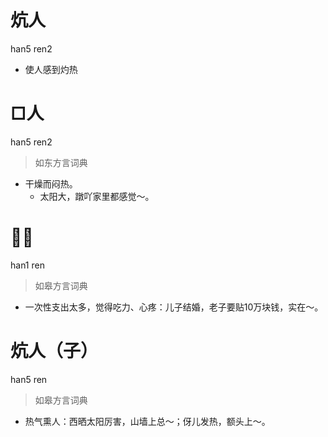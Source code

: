 # 炕人
han5 ren2
- 使人感到灼热

# □人
han5 ren2
> 如东方言词典
- 干燥而闷热。
  - 太阳大，蹾吖家里都感觉～。

# 𩠾人
han1 ren
> 如皋方言词典
- 一次性支出太多，觉得吃力、心疼：儿子结婚，老子要贴10万块钱，实在～。

# 炕人（子）
han5 ren
> 如皋方言词典
- 热气熏人：西晒太阳厉害，山墙上总～；伢儿发热，额头上～。

